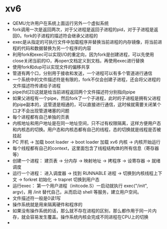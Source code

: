 # xv6
- QEMU允许用户在系统上面运行另外一个虚拟系统
- fork调用一次是返回两次，对于父进程是返回子进程的pid，对于子进程是返回0。fork的子进程的描述符会继承父进程的
- exec是从指定的可执行文件中加载程序并替换当前进程的内存镜像，将当前进程的代码和数据替换为另一个程序的内容
- 利用fork和exec可以实现I/O的重定向，因为fork是创建进程，可以先使用close关闭当前的IO，再open文档定义到文档，再使用exec进行替换
- 使用fork和dup可以实现文件的偏移共享
- 管道有两个口，分别用于接收和发送，一个进程可以有多个管道进行通信
- 一个系统中的文件描述符是有限的，fork不仅会创建子进程，还会将父进程的文件描述符传递给子进程
- pipe(fd[2])这就是给当前进程返回两个文件描述符分别指向pipe
- 如果父进程有一个pipe，然后fork了一个子进程，此时的子进程是拥有父进程的pipe副本的，这管道是相通的，可以直接进行通信，这时候就需要关闭某个口才不会出现管道堵塞的问题
- 每个进程都有自己单独的页表
- 内核地址和用户地址是在同一地址空间，只不过有权限隔离，这样方便用户态和内核态的切换。用户态和内核态都有自己的线程，态的切换就是线程是否被挂起
- PC 开机 → 加载 boot loader → boot loader 加载 xv6 内核 → 内核开始运行
- 每个线程都有自己的context，这里面包含了线程结构体的所有信息（寄存器等）
- 创建一个进程： 建页表 → 分内存 → 映射地址 → 拷程序 → 设寄存器 → 就绪调度
- 运行一个进程： 进入调度器 → 找到 RUNNABLE 进程 → 切换到内核线程上下文 → forkret 初始化 → trapret 切换到用户态
- 运行exec：    第一个用户进程（initcode.S）一启动就执行 exec("/init", argv)，用 /init 替代自己，从而启动 shell 等服务，建立用户空间。
- 文件描述符一般是0读1写
- 操作系统就是用来隔离硬件和程序的
- 如果没有操作系统的话，那么就不存在进程的区别，那么都作用于同一片内存，就会容易发生覆盖。操作系统内核会完成不同进程在CPU上的切换
- 
